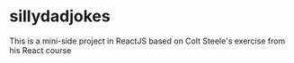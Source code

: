 # sillydadjokes
This is a mini-side project in ReactJS based on Colt Steele's exercise from his React course
